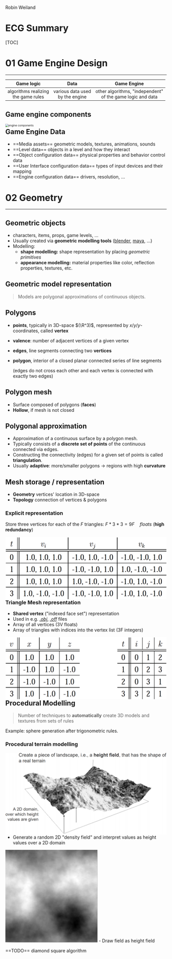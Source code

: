 Robin Weiland


ECG Summary
==================

[TOC]

<div style="page-break-after: always; break-after: page;"></div>

# 01 Game Engine Design

---

|                Game logic                |                 Data                 |                         Game Engine                          |
| :--------------------------------------: | :----------------------------------: | :----------------------------------------------------------: |
| algorithms realizing<br />the game rules | various data used<br />by the engine | other algorithms, "independent"<br />of the game logic and data |

## Game engine components

<img src="C:\Users\robin\Documents\Uni\2. Semester\ECG\Dokumentation\Template\res\engine-components.png" alt="engine components" style="zoom:60%;" align="left" />

## Game Engine Data

-   ==Media assets== geometric models, textures, animations, sounds
-   ==Level data== objects in a level and how they interact
-   ==Object configuration data== physical properties and behavior control data
-   ==User Interface configuration data== types of input devices and their mapping
-   ==Engine configuration data== drivers, resolution, ...

<div style="page-break-after: always; break-after: page;"></div> 

# 02 Geometry

---

## Geometric objects

-   characters, items, props, game levels, ...
-   Usually created via **geometric modelling tools** ([blender](https://www.blender.org/about/), [maya](https://www.autodesk.com/products/maya/features), ...)
-   Modelling:
    -   **shape modelling:** shape representation by placing _geometric primitives_
    -   **appearance modelling:** material properties like color, reflection properties, textures, etc.

## Geometric model representation

>   Models are polygonal approximations of continuous objects.

## Polygons

-   **points**, typically in 3D-space $(\R^3)$, represented by $x/y/y$-coordinates, called **vertex**

-   **valence**: number of adjacent vertices of a given vertex

-   **edges**, line segments connecting two **vertices**

-   **polygon**, interior of a closed planar connected series of line segments

    (edges do not cross each other and each vertex is connected with exactly two edges)

## Polygon mesh

-   Surface composed of polygons (**faces**)
-   **Hollow**, if mesh is not closed

## Polygonal approximation

- Approximation of a continuous surface by a polygon mesh.
- Typically consists of a **discrete set of points** of the continuous connected via edges.
- Constructing the connectivity (edges) for a given set of
  points is called **triangulation**.
- Usually **adaptive**: more/smaller polygons $\longrightarrow$ regions with high **curvature**

## Mesh storage / representation

-   **Geometry** vertices' location in 3D-space
-   **Topology** connection of vertices & polygons

### Explicit representation 

Store three vertices for each of the $F$ triangles: $F * 3 * 3 = 9F \quad floats$ (**high redundancy**)

<img src="res\explicit-geometric-representation.png" alt="explicit geometric representation" style="zoom:60%;" align="left"/>



### Triangle Mesh representation

-   **Shared vertex** ("indexed face set") representation
-   Used in e.g.  [*.obj*](https://en.wikipedia.org/wiki/Wavefront_.obj_file), [*.off*](https://en.wikipedia.org/wiki/OFF_(file_format)) files
-   Array of all vertices (3V floats)
-   Array of triangles with indices into the vertex list (3F integers)

<img src="res\triangle-mesh-representation.png" alt="triangle mesh representation" style="zoom:60%;" align="left"/>

## Procedural Modelling

>   Number of techniques to **automatically** create 3D models and textures from sets of rules

Example: sphere generation after trigonometric rules.

### Procedural terrain modelling

<img src="res\procedural-terrain.png" alt="procedural terrain" style="zoom:60%;" align="left"/>

-   Generate a random 2D "density field" and interpret values as height values over a 2D domain
<img src="res\density-field.png" alt="density field" style="zoom:60%;" />
-   Draw field as height field

<div style="page-break-after: always; break-after: page;"></div>

==TODO== diamond square algorithm